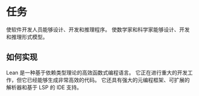 任务
=======

使软件开发人员能够设计、开发和推理程序。
使数学家和科学家能够设计、开发和推理形式模型。

如何实现
---

Lean 是一种基于依赖类型理论的高效函数式编程语言。
它正在进行重大的开发工作，但它已经能够生成非常高效的代码。
它还具有强大的元编程框架、可扩展的解析器和基于 LSP 的 IDE 支持。